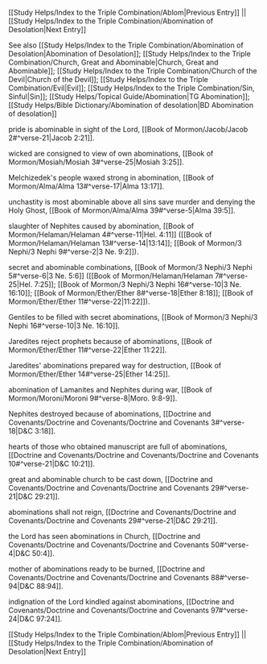 [[Study Helps/Index to the Triple Combination/Ablom|Previous Entry]]  ||  [[Study Helps/Index to the Triple Combination/Abomination of Desolation|Next Entry]]

 See also [[Study Helps/Index to the Triple Combination/Abomination of Desolation|Abomination of Desolation]]; [[Study Helps/Index to the Triple Combination/Church, Great and Abominable|Church, Great and Abominable]]; [[Study Helps/Index to the Triple Combination/Church of the Devil|Church of the Devil]]; [[Study Helps/Index to the Triple Combination/Evil|Evil]]; [[Study Helps/Index to the Triple Combination/Sin, Sinful|Sin]]; [[Study Helps/Topical Guide/Abomination|TG Abomination]]; [[Study Helps/Bible Dictionary/Abomination of desolation|BD Abomination of desolation]]

 pride is abominable in sight of the Lord, [[Book of Mormon/Jacob/Jacob 2#^verse-21|Jacob 2:21]].

 wicked are consigned to view of own abominations, [[Book of Mormon/Mosiah/Mosiah 3#^verse-25|Mosiah 3:25]].

 Melchizedek's people waxed strong in abomination, [[Book of Mormon/Alma/Alma 13#^verse-17|Alma 13:17]].

 unchastity is most abominable above all sins save murder and denying the Holy Ghost, [[Book of Mormon/Alma/Alma 39#^verse-5|Alma 39:5]].

 slaughter of Nephites caused by abomination, [[Book of Mormon/Helaman/Helaman 4#^verse-11|Hel. 4:11]] ([[Book of Mormon/Helaman/Helaman 13#^verse-14|13:14]]; [[Book of Mormon/3 Nephi/3 Nephi 9#^verse-2|3 Ne. 9:2]]).

 secret and abominable combinations, [[Book of Mormon/3 Nephi/3 Nephi 5#^verse-6|3 Ne. 5:6]] ([[Book of Mormon/Helaman/Helaman 7#^verse-25|Hel. 7:25]]; [[Book of Mormon/3 Nephi/3 Nephi 16#^verse-10|3 Ne. 16:10]]; [[Book of Mormon/Ether/Ether 8#^verse-18|Ether 8:18]]; [[Book of Mormon/Ether/Ether 11#^verse-22|11:22]]).

 Gentiles to be filled with secret abominations, [[Book of Mormon/3 Nephi/3 Nephi 16#^verse-10|3 Ne. 16:10]].

 Jaredites reject prophets because of abominations, [[Book of Mormon/Ether/Ether 11#^verse-22|Ether 11:22]].

 Jaredites' abominations prepared way for destruction, [[Book of Mormon/Ether/Ether 14#^verse-25|Ether 14:25]].

 abomination of Lamanites and Nephites during war, [[Book of Mormon/Moroni/Moroni 9#^verse-8|Moro. 9:8-9]].

 Nephites destroyed because of abominations, [[Doctrine and Covenants/Doctrine and Covenants/Doctrine and Covenants 3#^verse-18|D&C 3:18]].

 hearts of those who obtained manuscript are full of abominations, [[Doctrine and Covenants/Doctrine and Covenants/Doctrine and Covenants 10#^verse-21|D&C 10:21]].

 great and abominable church to be cast down, [[Doctrine and Covenants/Doctrine and Covenants/Doctrine and Covenants 29#^verse-21|D&C 29:21]].

 abominations shall not reign, [[Doctrine and Covenants/Doctrine and Covenants/Doctrine and Covenants 29#^verse-21|D&C 29:21]].

 the Lord has seen abominations in Church, [[Doctrine and Covenants/Doctrine and Covenants/Doctrine and Covenants 50#^verse-4|D&C 50:4]].

 mother of abominations ready to be burned, [[Doctrine and Covenants/Doctrine and Covenants/Doctrine and Covenants 88#^verse-94|D&C 88:94]].

 indignation of the Lord kindled against abominations, [[Doctrine and Covenants/Doctrine and Covenants/Doctrine and Covenants 97#^verse-24|D&C 97:24]].

[[Study Helps/Index to the Triple Combination/Ablom|Previous Entry]]  ||  [[Study Helps/Index to the Triple Combination/Abomination of Desolation|Next Entry]]